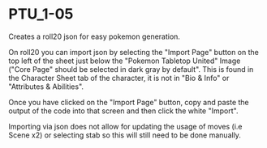 # PTU_1-05
Creates a roll20 json for easy pokemon generation.

On roll20 you can import json by selecting the "Import Page" button on the top left of the sheet just below the "Pokemon Tabletop United" Image ("Core Page" should be selected in dark gray by default". This is found in the Character Sheet tab of the character, it is not in "Bio & Info" or "Attributes & Abilities".

Once you have clicked on the "Import Page" button, copy and paste the output of the code into that screen and then click the white "Import".

Importing via json does not allow for updating the usage of moves (i.e Scene x2) or selecting stab so this will still need to be done manually.
